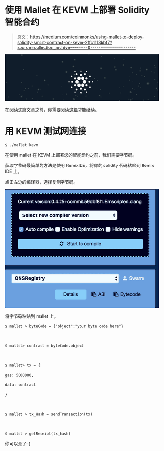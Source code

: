 # 使用 Mallet 在 KEVM 上部署 Solidity 智能合约

> 原文：<https://medium.com/coinmonks/using-mallet-to-deploy-solidity-smart-contract-on-kevm-2ffc1113bbf7?source=collection_archive---------6----------------------->

![](img/1f62eccb5efe53b9b578622117632392.png)

在阅读这篇文章之前，你需要阅读[这篇](/@johnnyhsieh/cardano-install-mallet-to-deploy-and-interact-with-smart-contract-on-iele-testnet-fe7972e1caf8)才能继续。

# 用 KEVM 测试网连接

`$ ./mallet kevm`

在使用 mallet 在 KEVM 上部署您的智能契约之前，我们需要字节码。

获取字节码最简单的方法是使用 RemixIDE，将你的 solidity 代码粘贴到 Remix IDE 上。

点击左边的编译器，选择复制字节码。

![](img/83cd9f34d17933cdf680a492e263a758.png)

将字节码粘贴到 mallet 上。

```
$ mallet > byteCode = {"object":"your byte code here"}
​
​
​
$ mallet> contract = byteCode.object
​
​
​
$ mallet> tx = {
​
gas: 5000000,
​
data: contract
​
}
​
​
​
$ mallet > tx_Hash = sendTransaction(tx)
​
​
​
$ mallet > getReceipt(tx_hash)
```

你可以走了: )